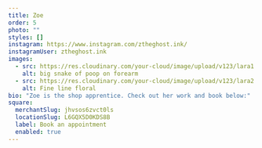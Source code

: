 ```yaml
---
title: Zoe
order: 5
photo: ""
styles: []
instagram: https://www.instagram.com/ztheghost.ink/
instagramUser: ztheghost.ink
images:
  - src: https://res.cloudinary.com/your-cloud/image/upload/v123/lara1.jpg
    alt: big snake of poop on forearm
  - src: https://res.cloudinary.com/your-cloud/image/upload/v123/lara2.jpg
    alt: Fine line floral
bio: "Zoe is the shop apprentice. Check out her work and book below:"
square:
  merchantSlug: jhvsos6zvct0ls
  locationSlug: L6GQX5D0KDS8B
  label: Book an appointment
  enabled: true
---
```


